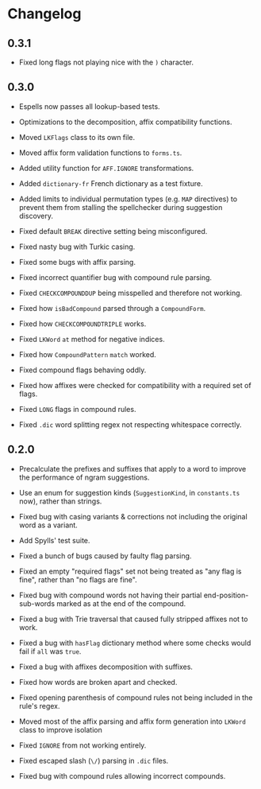 # Changelog

## 0.3.1

- Fixed long flags not playing nice with the `)` character.

## 0.3.0

- Espells now passes all lookup-based tests.

- Optimizations to the decomposition, affix compatibility functions.

- Moved `LKFlags` class to its own file.

- Moved affix form validation functions to `forms.ts`.

- Added utility function for `AFF.IGNORE` transformations.

- Added `dictionary-fr` French dictionary as a test fixture.

- Added limits to individual permutation types (e.g. `MAP` directives) to prevent them from stalling the spellchecker during suggestion discovery.

- Fixed default `BREAK` directive setting being misconfigured.

- Fixed nasty bug with Turkic casing.

- Fixed some bugs with affix parsing.

- Fixed incorrect quantifier bug with compound rule parsing.

- Fixed `CHECKCOMPOUNDDUP` being misspelled and therefore not working.

- Fixed how `isBadCompound` parsed through a `CompoundForm`.

- Fixed how `CHECKCOMPOUNDTRIPLE` works.

- Fixed `LKWord` `at` method for negative indices.

- Fixed how `CompoundPattern` `match` worked.

- Fixed compound flags behaving oddly.

- Fixed how affixes were checked for compatibility with a required set of flags.

- Fixed `LONG` flags in compound rules.

- Fixed `.dic` word splitting regex not respecting whitespace correctly.

## 0.2.0

- Precalculate the prefixes and suffixes that apply to a word to improve the performance of ngram suggestions.

- Use an enum for suggestion kinds (`SuggestionKind`, in `constants.ts` now), rather than strings.

- Fixed bug with casing variants & corrections not including the original word as a variant.

- Add Spylls' test suite.

- Fixed a bunch of bugs caused by faulty flag parsing.

- Fixed an empty "required flags" set not being treated as "any flag is fine", rather than "no flags are fine".

- Fixed bug with compound words not having their partial end-position-sub-words marked as at the end of the compound.

- Fixed a bug with Trie traversal that caused fully stripped affixes not to work.

- Fixed a bug with `hasFlag` dictionary method where some checks would fail if `all` was `true`.

- Fixed a bug with affixes decomposition with suffixes.

- Fixed how words are broken apart and checked.

- Fixed opening parenthesis of compound rules not being included in the rule's regex.

- Moved most of the affix parsing and affix form generation into `LKWord` class to improve isolation

- Fixed `IGNORE` from not working entirely.

- Fixed escaped slash (`\/`) parsing in `.dic` files.

- Fixed bug with compound rules allowing incorrect compounds.

